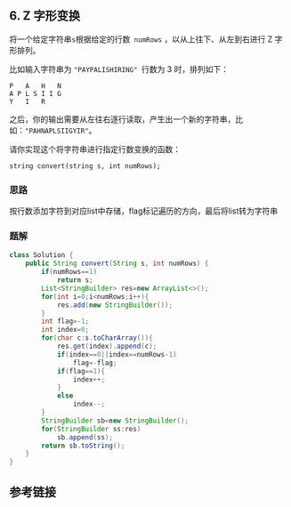 ## 6. Z 字形变换
将一个给定字符串` s `根据给定的行数` numRows` ，以从上往下、从左到右进行 Z 字形排列。

比如输入字符串为 `"PAYPALISHIRING" `行数为 3 时，排列如下：
```
P   A   H   N
A P L S I I G
Y   I   R
```
之后，你的输出需要从左往右逐行读取，产生出一个新的字符串，比如：`"PAHNAPLSIIGYIR"`。

请你实现这个将字符串进行指定行数变换的函数：
```
string convert(string s, int numRows);
```
### 思路
按行数添加字符到对应list中存储，flag标记遍历的方向，最后将list转为字符串
### 题解
```java
class Solution {
    public String convert(String s, int numRows) {
        if(numRows==1)
            return s;
        List<StringBuilder> res=new ArrayList<>();
        for(int i=0;i<numRows;i++){
            res.add(new StringBuilder());
        }
        int flag=-1;
        int index=0;
        for(char c:s.toCharArray()){
            res.get(index).append(c);
            if(index==0||index==numRows-1)
                flag=-flag;
            if(flag==1){
                index++;
            }
            else
                index--;
        }
        StringBuilder sb=new StringBuilder();
        for(StringBuilder ss:res)
            sb.append(ss);
        return sb.toString();
    }
}
```
## 参考链接